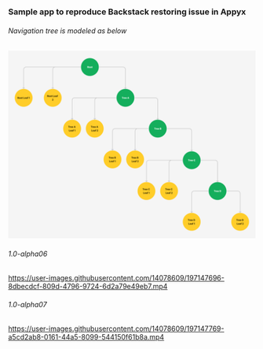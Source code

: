 ### Sample app to reproduce Backstack restoring issue in Appyx

###### Navigation tree is modeled as below

![](assets/navigation_tree.png)

###### 1.0-alpha06
https://user-images.githubusercontent.com/14078609/197147696-8dbecdcf-809d-4796-9724-6d2a79e49eb7.mp4


###### 1.0-alpha07
https://user-images.githubusercontent.com/14078609/197147769-a5cd2ab8-0161-44a5-8099-544150f61b8a.mp4

